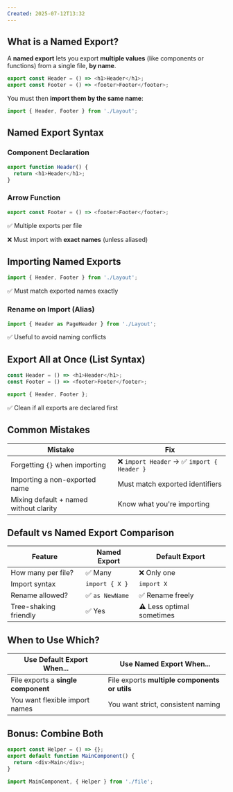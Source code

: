 ```yaml
---
Created: 2025-07-12T13:32
---
```

## What is a Named Export?

A **named export** lets you export **multiple values** (like components or functions) from a single file, **by name**.

```JavaScript
export const Header = () => <h1>Header</h1>;
export const Footer = () => <footer>Footer</footer>;
```

You must then **import them by the same name**:

```JavaScript
import { Header, Footer } from './Layout';
```

  

## Named Export Syntax

### Component Declaration

```JavaScript
export function Header() {
  return <h1>Header</h1>;
}
```

### Arrow Function

```JavaScript
export const Footer = () => <footer>Footer</footer>;
```

✅ Multiple exports per file

❌ Must import with **exact names** (unless aliased)

  

## Importing Named Exports

```JavaScript
import { Header, Footer } from './Layout';
```

✅ Must match exported names exactly

  

### Rename on Import (Alias)

```JavaScript
import { Header as PageHeader } from './Layout';
```

✅ Useful to avoid naming conflicts

  

## Export All at Once (List Syntax)

```JavaScript
const Header = () => <h1>Header</h1>;
const Footer = () => <footer>Footer</footer>;

export { Header, Footer };
```

✅ Clean if all exports are declared first

  

## Common Mistakes

|Mistake|Fix|
|---|---|
|Forgetting `{}` when importing|❌ `import Header` → ✅ `import { Header }`|
|Importing a non-exported name|Must match exported identifiers|
|Mixing default + named without clarity|Know what you're importing|

  

## Default vs Named Export Comparison

|Feature|Named Export|Default Export|
|---|---|---|
|How many per file?|✅ Many|❌ Only one|
|Import syntax|`import { X }`|`import X`|
|Rename allowed?|✅ `as NewName`|✅ Rename freely|
|Tree-shaking friendly|✅ Yes|⚠️ Less optimal sometimes|

  

## When to Use Which?

|Use Default Export When...|Use Named Export When...|
|---|---|
|File exports a **single component**|File exports **multiple components or utils**|
|You want flexible import names|You want strict, consistent naming|

## Bonus: Combine Both

```JavaScript
export const Helper = () => {};
export default function MainComponent() {
  return <div>Main</div>;
}
```

```JavaScript
import MainComponent, { Helper } from './file';
```